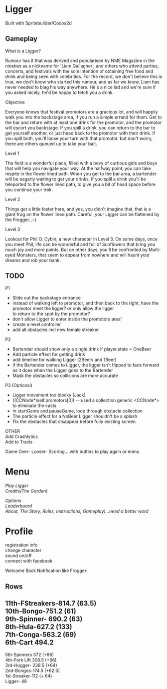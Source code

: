 # Ligger  
  
Built with Spritebuilder/Cocos2d  
  
  
Gameplay  
---------  
What is a Ligger?  
  
Rumour has it that was derived and popularised by NME Magazine in the nineties as a nickname for 'Liam Gallagher', and others who 
attend parties, concerts, and festivals with the sole intention of obtaining free food and drink and being seen with 
celebrities. For the record, we don't believe this is true, we don't know who started this rumour, and as far we know, Liam has 
never needed to blag his way anywhere. He's a nice lad and we're sure if you asked nicely, he'd be happy to fetch you a 
drink.  
  
Objective  
  
Everyone knows that festival promotors are a gracious lot, and will happily walk you into the backstage area, if you run a simple 
errand for them. Get to the bar and return with at least one drink for the promotor, and the promotor will escort you backstage. 
If you spill a drink, you can return to the bar to get yourself another, or just head back to the promotor with their drink. If 
you spill both, you'll loose your turn with that promotor, but don't worry, there are others queued up to take your bait. 
  
Level 1  
  
The field is a wonderful place, filled with a bevy of curtious girls and boys that will help you navigate your way. 
At the halfway point, you can take respite in the flower lined path. When you get to the bar area, a bartender  will be eagarly 
waiting to get your drinks. If you spill a drink  you'll be teleported to the flower lined path, to give you a bit of head space 
before you continue your trek.  
  
Level 2  
  
Things get a little faster here, and yes, you didn't imagine that, that is a giant frog on the flower lined path. Careful, your 
Ligger can be flattened by the Frogger. ;-)  
  
  
Level 3  
  
Lookout for Phil O. Cybin, a new character in Level 3. On some days, once you meet Phil, life can be wonderful and full of 
Sunflowers that bring you much joy and more points. But on other days, you'll be confronted by Multi-eyed Monsters, that seem 
to appear from nowhere and will haunt your dreams and rob your bank.  
  
  
TODO  
----  
P1  
* Slide out the backstage entrance  
* instead of walking left to promotor, and then back to the right, have the promotor meet the ligger? or only allow the ligger  
to return to the spot by the promotor?  
* don't allow Ligger to enter inside the promotors area'  
* create a level controller  
* add all obstacles incl new female streaker  
  
P2  
* Bartender should show only a single drink if player.state = OneBeer  
* Add particle effect for getting drink  
* add timeline for walking Ligger (2Beers and 1Beer)  
* if the Bartender comes to Ligger, the ligger isn't flipped to face forward as it does when the Ligger goes to the Bartender  
* Mask the obstacles so collisions are more accurate  
  
P3 (Optional)  
* Ligger movement too blocky (Jack)  
* ((CCNode*)self.promotors[0])  -- used a collection generic <CCNode*> to eliminate the casts  
* In startGame and pauseGame, loop through obstacle collection  
* The particle effect for a NoBeer Ligger shouldn't be a splash  
* FIx the obstacles that disappear before fully existing screen  
  
OTHER  
Add Crashlytics  
Add to Travis  

  
Game Over- Looser- Scoring....with buttins to play again or menu  
  
Menu
===================
*Play Ligger*  
*Credits(The Garden)*  
  
*Options*  
*Leaderboard*  
*About, The Story, Rules, Instructions, Gameplay)...need a better word*  
  
Profile  
==================  
registration info  
change character  
sound on/off  
connect with facebook
  
Welcome Back Notification like Frogger!  

Rows  
-------  
11th-FStreakers-814.7 (63.5)  
10th-Bongo-751.2 (61)  
9th-Spinner- 690.2  (63)  
8th-Hula-627.2 (133)  
7th-Conga-563.2 (69)  
6th-Cart 494.2  
----  
5th-Spinners 372    (+66)  
4th-Fork Lift  306.5  (+66)  
3rd-Hugger-  238.5  (+64)  
2nd-Bongos-174.5   (+62.5)  
1st-Streaker-112     (+ 64)  
Ligger-           48  
  